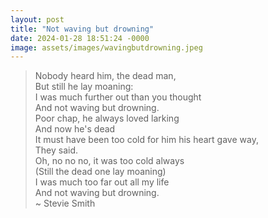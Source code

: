 ```yaml
---
layout: post
title: "Not waving but drowning"
date: 2024-01-28 18:51:24 -0000
image: assets/images/wavingbutdrowning.jpeg
---
```


>Nobody heard him, the dead man,<br/>
>But still he lay moaning:<br/>
>I was much further out than you thought<br/>
>And not waving but drowning.<br/>
>Poor chap, he always loved larking<br/>
>And now he's dead<br/>
>It must have been too cold for him his heart gave way,<br/>
>They said.<br/>
>Oh, no no no, it was too cold always<br/>
>(Still the dead one lay moaning)<br/>
>I was much too far out all my life<br/>
>And not waving but drowning.<br/>
>~ Stevie Smith<br/>
